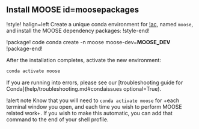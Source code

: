 ## Install MOOSE id=moosepackages

!style! halign=left
Create a unique conda environment for [!ac](MOOSE), named `moose`, and install the MOOSE dependency
packages:
!style-end!

!package! code
conda create -n moose moose-dev=__MOOSE_DEV__
!package-end!

After the installation completes, activate the new environment:

```bash
conda activate moose
```

If you are running into errors, please see our
[troubleshooting guide for Conda](help/troubleshooting.md#condaissues optional=True).

!alert note
Know that you will need to `conda activate moose` for +each terminal window you open, and each time
you wish to perform MOOSE related work+. If you wish to make this automatic, you can add that
command to the end of your shell profile.
